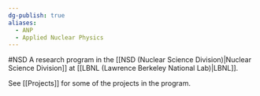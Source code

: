 ```yaml
---
dg-publish: true
aliases:
  - ANP
  - Applied Nuclear Physics
---
```

#NSD
A research program in the [[NSD (Nuclear Science Division)|Nuclear Science Division]] at [[LBNL (Lawrence Berkeley National Lab)|LBNL]]. 

See [[Projects]] for some of the projects in the program.